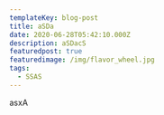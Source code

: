 ```yaml
---
templateKey: blog-post
title: aSDa
date: 2020-06-28T05:42:10.000Z
description: aSDacS
featuredpost: true
featuredimage: /img/flavor_wheel.jpg
tags:
  - SSAS
---
```

asxA